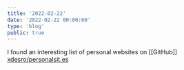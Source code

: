 ```yaml
---
title: '2022-02-22'
date: '2022-02-22 00:00:00'
type: 'blog'
public: true
---
```


I found an interesting list of personal websites on [[GitHub]] [xdesro/personalsit.es](https://github.com/xdesro/personalsit.es)

